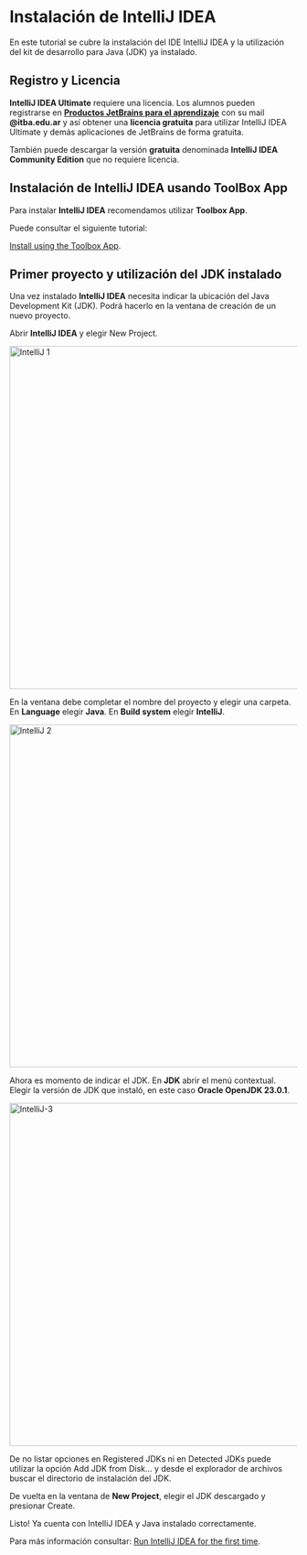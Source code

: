 # Instalación de IntelliJ IDEA

En este tutorial se cubre la instalación del IDE IntelliJ IDEA y la utilización del kit de desarrollo
para Java (JDK) ya instalado.

## Registro y Licencia

**IntelliJ IDEA Ultimate** requiere una licencia. Los alumnos pueden registrarse en
<a href="https://www.jetbrains.com/shop/eform/students">**Productos JetBrains para el aprendizaje**</a>
con su mail **@itba.edu.ar** y así obtener una **licencia gratuita** para utilizar IntelliJ IDEA Ultimate y demás aplicaciones
de JetBrains de forma gratuita.

<tip>
También puede descargar la versión 
<b>gratuita</b> denominada
<b>IntelliJ IDEA Community Edition</b>
que no requiere licencia.
</tip>

## Instalación de IntelliJ IDEA usando ToolBox App

Para instalar **IntelliJ IDEA** recomendamos utilizar **Toolbox App**.

Puede consultar el siguiente tutorial:

<a href="https://www.jetbrains.com/help/idea/installation-guide.html#toolbox">Install using the Toolbox App</a>.

## Primer proyecto y utilización del JDK instalado

Una vez instalado **IntelliJ IDEA** necesita indicar la ubicación del Java Development Kit (JDK).
Podrá hacerlo en la ventana de creación de un nuevo proyecto.

Abrir **IntelliJ IDEA** y elegir
<shortcut>New Project</shortcut>.

<img src="intellij-1.png" alt="IntelliJ 1" width="600"/>

En la ventana debe completar el nombre del proyecto y elegir una carpeta.
En **Language** elegir **Java**. En **Build system** elegir **IntelliJ**.

<img src="intellij-2.png" alt="IntelliJ 2" width="600"/>

Ahora es momento de indicar el JDK. En **JDK** abrir el menú contextual.
Elegir la versión de JDK que instaló, en este caso **Oracle OpenJDK 23.0.1**.

<img src="intellij-3.png" alt="IntelliJ-3" width="600"/>

De no listar opciones en Registered JDKs ni en Detected JDKs puede utilizar la opción
Add JDK from Disk... y desde el explorador de archivos buscar el directorio de instalación del JDK.

De vuelta en la ventana de **New Project**, elegir el JDK descargado
y presionar
<shortcut>Create</shortcut>.

<note>
    <p>
        Listo! Ya cuenta con IntelliJ IDEA y Java instalado correctamente.
    </p>
</note>

<tip>Para más información consultar:
<a href="https://www.jetbrains.com/help/idea/run-for-the-first-time.html">
Run IntelliJ IDEA for the first time</a>.
</tip>
